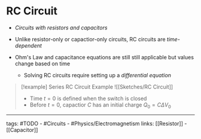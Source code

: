 # RC Circuit
- *Circuits with resistors and capacitors*

- Unlike resistor-only or capactior-only circuits, RC circuits are *time-dependent*

- Ohm's Law and capacitance equations are still still applicable but values change based on time
  
	- Solving RC circuits require setting up a *differential equation*


> [!example] Series RC Circuit Example
> ![[Sketches/RC Circuit]]
> - Time $t = 0$ is defined when the switch is closed
> - Before $t = 0$, capactior $C$ has an initial charge $Q_{0}= C{\Delta V}_{0}$



---
tags: #TODO - #Circuits - #Physics/Electromagnetism 
links: [[Resistor]] - [[Capacitor]]